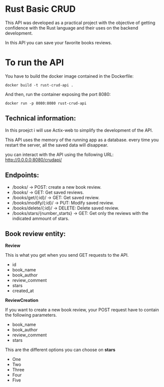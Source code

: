 # Rust Basic CRUD

This API was developed as a practical project with the objective of getting confidence with the Rust language and their uses on the backend development.

In this API you can save your favorite books reviews.

# To run the API

You have to build the docker image contained in the Dockerfile:

```
docker build -t rust-crud-api .
```

And then, run the container exposing the port 8080:


```
docker run -p 8080:8080 rust-crud-api
```

## Technical information:

In this proejct i will use Actix-web to simplify the development of the API.

This API uses the memory of the running app as a database. every time you restart the server, all the saved data will disappear.

you can interact with the API using the following URL: http://0.0.0.0:8080/crudapi/

## Endpoints:

* /books/ -> POST: create a new book review.
* /books/ -> GET: Get saved reviews.
* /books/get/{:id}/ -> GET: Get saved review.
* /books/modify/{:id}/ -> PUT: Modify saved review.
* /books/delete/{:id}/ -> DELETE: Delete saved review.
* /books/stars/{number_starts} -> GET: Get only the reviews with the indicated ammount of stars.

## Book review entity:

**Review**

This is what you get when you send GET requests to the API.

* id
* book_name
* book_author
* review_comment
* stars
* created_at

**ReviewCreation**

If you want to create a new book review, your POST request have to contain the following parameters.

* book_name
* book_author
* review_comment
* stars

This are the different options you can choose on **stars**

* One
* Two
* Three
* Four
* Five
